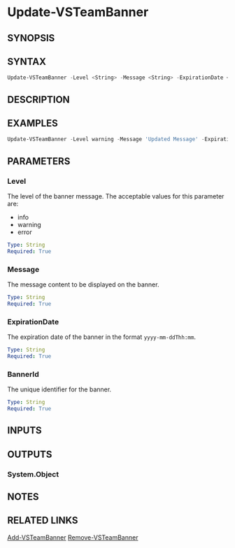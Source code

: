 <!-- #include "./common/header.md" -->

# Update-VSTeamBanner

## SYNOPSIS

<!-- #include "./synopsis/Update-VSTeamBanner.md" -->

## SYNTAX

```powershell
Update-VSTeamBanner -Level <String> -Message <String> -ExpirationDate <String> -BannerId <String>
```

## DESCRIPTION

<!-- #include "./synopsis/Update-VSTeamBanner.md" -->

## EXAMPLES

```powershell
Update-VSTeamBanner -Level warning -Message 'Updated Message' -ExpirationDate '2024-01-01T05:00' -BannerId '9547ed55-66e1-403d-95aa-9e628726861c'
```

## PARAMETERS

### Level

The level of the banner message. The acceptable values for this parameter are:

- info
- warning
- error

```yaml
Type: String
Required: True
```

### Message

The message content to be displayed on the banner.

```yaml
Type: String
Required: True
```

### ExpirationDate

The expiration date of the banner in the format `yyyy-mm-ddThh:mm`.

```yaml
Type: String
Required: True
```

### BannerId

The unique identifier for the banner.

```yaml
Type: String
Required: True
```

## INPUTS

## OUTPUTS

### System.Object

## NOTES

<!-- #include "./common/prerequisites.md" -->

## RELATED LINKS

[Add-VSTeamBanner](Add-VSTeamBanner.md)
[Remove-VSTeamBanner](Remove-VSTeamBanner.md)
